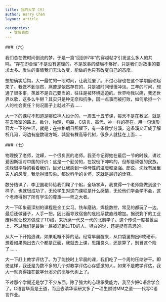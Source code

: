 ```yaml
---
title: 我的大学（三）
author: Harry Chen
layout: article

categories:
  - 世情百态
---
```


###（六）

  我们总在做时间倒流的梦，于是一篇“回到97年”的穿越帖才引发这么多人的共鸣。“存在即合理”不是没有道理的。不是故事的结局不够好，只是我们对故事的要求太多。发生的事情我们无法改变，能做的也只有改变自己的态度。

  想想确实后悔，大一最忙的一段时间，让我荒废了。不过心智也在这个学期磨砺起来了。我做不到淡然，痛苦是依然存在的，只是被时间慢慢冲淡。三年的时间，想通了很多事，英雄不是自己要当的，往往是被环境逼迫的。世界吻我以痛，我还世界以歌，这多么牛掰？其实只是种无奈和抗争，因一点事而被打败，如何承担一个人的社会责任？何况面子上就过不去……

  大一下的课程不知道是哪位神人设计的，一周五十五节课，每天不是在教室，就是在去教室的路上。数分，物理，电路，C语言，高代，神一样的存在。用一句话形容大一下的生活，就是：在拉格朗日照耀下，有一条数学分溪，这条溪又汇成了解析几河，河边有座数理方城，城里有棵高等代树，很多人就挂在上面……

###（七）

  物理换了老师，沈嵘，一个很负责的老师。我至今记得她在最后一节的时候，讲过爱因斯坦对中国的评价：这是一个勤劳的，在奴役下呻吟的，但却是顽强的民族。沈嵘很平静的看着我们，目光让我感到一种母性的温暖和坚强。郎说，沈嵘有居里夫人的风度，我觉得很形象。都说科学的关怀，这就是最好的诠释。

  数分结课了，李卫国老师给我们鞠了个躬，全场掌声。我觉得一个老师能做到这个样子，也就很成功了，无论学生对这门课程是什么感情，无论他们学会学不会，这个老师得到了所有学生的尊重——师之大者。

  大一下印象最深刻的课程是金工实习。铣车磨钻，焊接数控，常见的都玩了一边。最后还做锤子，人手一把，因此而导致宿舍的危险系数直线增加。据说剩下的工业废料就让校方做成了TD线，来折磨一代又一代的北航学子。这个传说一度甚嚣尘上，不过我们是最后一届被迫跑过TD的人，坦白的说，还是挺有意思的。

  从大一下开始逃课，如果毛概不算的话。经常早晨醒来，从口袋里掏出6枚硬币，想着如果抛出去六个都是正面，我就去上课，思躇良久，还是算了，别冒这个险了……

  大一下赶上教学评估了。为了能按时上早晨的课，我们吃了一个周的压缩饼干。即使这样，我还是为数不多的几个对教学评估心存感激的人。如果不是教学评估，我大一就真得挂在数学分溪旁的高等代树上了。

不过那个学期还是学了不少东西。除了强大的心理承受能力，我至少把C语言学会了。C语言毕竟是王道，而且去清华读研又多了一项生财讨MM之道——代写C语言作业。
